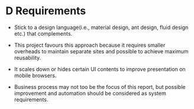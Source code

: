 # D Requirements
* Stick to a design language(i.e., material design, ant design, fluid design etc.) that complements.
*  This project favours this approach because it requires smaller overheads to maintain separate sites and possible to achieve maximum reusability.
* It  scales  down  or  hides  certain  UI  contents  to improve  presentation  on mobile browsers.

* Business  process  may  not  too  be  the  focus  of  this  report,  but  possible improvement and automation should be considered as system requirements.
